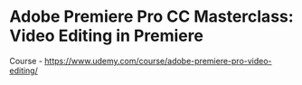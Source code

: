 # Adobe Premiere Pro CC Masterclass: Video Editing in Premiere

Course - https://www.udemy.com/course/adobe-premiere-pro-video-editing/